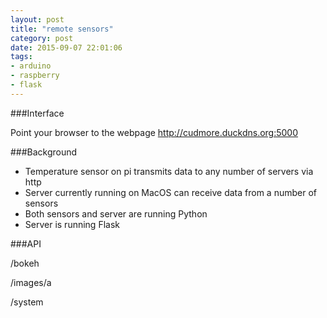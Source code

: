 ```yaml
---
layout: post
title: "remote sensors"
category: post
date: 2015-09-07 22:01:06
tags:
- arduino
- raspberry
- flask
---
```


###Interface

Point your browser to the webpage http://cudmore.duckdns.org:5000

###Background

 - Temperature sensor on pi transmits data to any number of servers via http
 - Server currently running on MacOS can receive data from a number of sensors
 - Both sensors and server are running Python
 - Server is running Flask
  
###API

/bokeh

/images/a

/system
